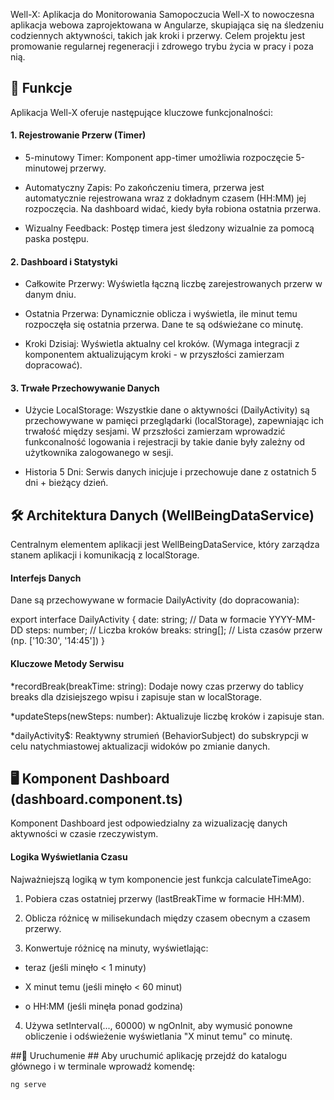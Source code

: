 Well-X: Aplikacja do Monitorowania Samopoczucia
Well-X to nowoczesna aplikacja webowa zaprojektowana w Angularze, skupiająca się na śledzeniu codziennych aktywności, takich jak kroki i przerwy. Celem projektu jest promowanie regularnej regeneracji i zdrowego trybu życia w pracy i poza nią.

## 🚀 Funkcje ##
Aplikacja Well-X oferuje następujące kluczowe funkcjonalności:

 #### 1. Rejestrowanie Przerw (Timer) ####
 
  * 5-minutowy Timer: Komponent app-timer umożliwia rozpoczęcie 5-minutowej przerwy.
  
  * Automatyczny Zapis: Po zakończeniu timera, przerwa jest automatycznie rejestrowana wraz z dokładnym czasem (HH:MM) jej rozpoczęcia. Na dashboard widać, kiedy była robiona ostatnia przerwa.
  
  * Wizualny Feedback: Postęp timera jest śledzony wizualnie za pomocą paska postępu.

#### 2. Dashboard i Statystyki ####

  * Całkowite Przerwy: Wyświetla łączną liczbę zarejestrowanych przerw w danym dniu.
  
  * Ostatnia Przerwa: Dynamicznie oblicza i wyświetla, ile minut temu rozpoczęła się ostatnia przerwa. Dane te są odświeżane co minutę.
  
  * Kroki Dzisiaj: Wyświetla aktualny cel kroków. (Wymaga integracji z komponentem aktualizującym kroki - w przyszłości zamierzam dopracować).

#### 3. Trwałe Przechowywanie Danych ####

  * Użycie LocalStorage: Wszystkie dane o aktywności (DailyActivity) są przechowywane w pamięci przeglądarki (localStorage), zapewniając ich trwałość między sesjami. W przszłości zamierzam wprowadzić funkconalność logowania i rejestracji by takie danie były zależny od użytkownika zalogowanego w sesji.
  
  * Historia 5 Dni: Serwis danych inicjuje i przechowuje dane z ostatnich 5 dni + bieżący dzień.

## 🛠️ Architektura Danych (WellBeingDataService) ## 
Centralnym elementem aplikacji jest WellBeingDataService, który zarządza stanem aplikacji i komunikacją z localStorage.

#### Interfejs Danych ####
Dane są przechowywane w formacie DailyActivity (do dopracowania):

export interface DailyActivity {
  date: string;       // Data w formacie YYYY-MM-DD
  steps: number;      // Liczba kroków
  breaks: string[];   // Lista czasów przerw (np. ['10:30', '14:45'])
}

#### Kluczowe Metody Serwisu ####
  *recordBreak(breakTime: string): Dodaje nowy czas przerwy do tablicy breaks dla dzisiejszego wpisu i zapisuje stan w localStorage.
  
  *updateSteps(newSteps: number): Aktualizuje liczbę kroków i zapisuje stan.
  
  *dailyActivity$: Reaktywny strumień (BehaviorSubject) do subskrypcji w celu natychmiastowej aktualizacji widoków po zmianie danych.

## 🖥️ Komponent Dashboard (dashboard.component.ts) ##
Komponent Dashboard jest odpowiedzialny za wizualizację danych aktywności w czasie rzeczywistym.

#### Logika Wyświetlania Czasu ####
Najważniejszą logiką w tym komponencie jest funkcja calculateTimeAgo:

1. Pobiera czas ostatniej przerwy (lastBreakTime w formacie HH:MM).

2. Oblicza różnicę w milisekundach między czasem obecnym a czasem przerwy.

3. Konwertuje różnicę na minuty, wyświetlając:

  * teraz (jeśli minęło < 1 minuty)
  
  * X minut temu (jeśli minęło < 60 minut)
  
  * o HH:MM (jeśli minęła ponad godzina)

4. Używa setInterval(..., 60000) w ngOnInit, aby wymusić ponowne obliczenie i odświeżenie wyświetlania "X minut temu" co minutę.

##🔌 Uruchumenie ##
Aby uruchumić aplikację przejdź do katalogu głównego i w terminale wprowadź komendę:

```bash
ng serve
```
